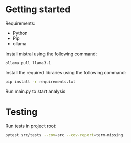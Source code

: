 # Getting started

Requirements:
- Python
- Pip
- ollama

Install mistral using the following command:

```bash
ollama pull llama3.1
```

Install the required libraries using the following command:

```bash
pip install -r requirements.txt
```

Run main.py to start analysis

# Testing

Run tests in project root:
```bash
pytest src/tests --cov=src --cov-report=term-missing
```